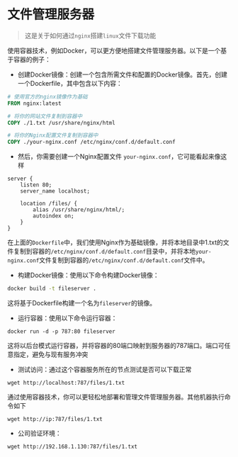 # 文件管理服务器
> 这是关于如何通过`nginx`搭建`linux`文件下载功能

使用容器技术，例如Docker，可以更方便地搭建文件管理服务器。以下是一个基于容器的例子：

- 创建Docker镜像：创建一个包含所需文件和配置的Docker镜像。首先，创建一个Dockerfile，其中包含以下内容：


```Dockerfile
# 使用官方的nginx镜像作为基础
FROM nginx:latest

# 将你的网站文件复制到容器中
COPY ./1.txt /usr/share/nginx/html

# 将你的Nginx配置文件复制到容器中
COPY ./your-nginx.conf /etc/nginx/conf.d/default.conf
```
- 然后，你需要创建一个Nginx配置文件 `your-nginx.conf`，它可能看起来像这样

```
server {
    listen 80;
    server_name localhost;

    location /files/ {
        alias /usr/share/nginx/html/;
        autoindex on;
    }
}
```

在上面的`Dockerfile`中，我们使用Nginx作为基础镜像，并将本地目录中1.txt的文件复制到容器的`/etc/nginx/conf.d/default.conf`目录中，并将本地`your-nginx.conf`文件复制到容器的`/etc/nginx/conf.d/default.conf`文件中。

- 构建Docker镜像：使用以下命令构建Docker镜像：


```bash
docker build -t fileserver .
```
这将基于Dockerfile构建一个名为`fileserver`的镜像。
- 运行容器：使用以下命令运行容器：


```arduino
docker run -d -p 787:80 fileserver
```
这将以后台模式运行容器，并将容器的80端口映射到服务器的787端口。端口可任意指定，避免与现有服务冲突
- 测试访问：通过这个容器服务所在的节点测试是否可以下载正常

```
wget http://localhost:787/files/1.txt
```

通过使用容器技术，你可以更轻松地部署和管理文件管理服务器。其他机器执行命令如下

```
wget http://ip:787/files/1.txt
```

- 公司验证环境：

```
wget http://192.168.1.130:787/files/1.txt
```

